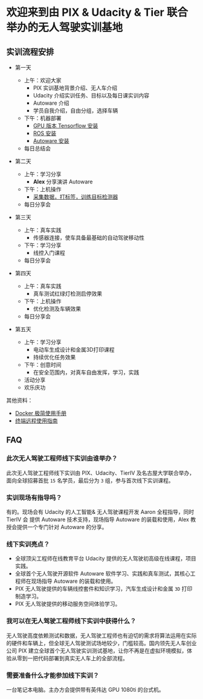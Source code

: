 # 欢迎来到由 PIX & Udacity & Tier 联合举办的无人驾驶实训基地
## 实训流程安排
- 第一天
    - 上午：欢迎大家
        - PIX 实训基地背景介绍、无人车介绍
        - Udacity 介绍实训任务、目标以及每日课实训内容
        - Autoware 介绍
        - 学员自我介绍，自由分组，选择车辆
    - 下午：机器部署
        - [GPU 版本 Tensorflow 安装](./tensorflow_gpu_install.md)
        - [ROS 安装](./ros_install.md)
        - [Autoware 安装](./autoware_install.md)
    - 每日总结会

- 第二天
    - 上午：学习分享
        - **Alex** 分享演讲 Autoware
    - 下午：上机操作
        - [采集数据，打标签，训练目标检测器](./tensorflow_api.md)
    - 每日分享会
- 第三天
    - 上午：真车实践
        - 传感器连接，使车具备最基础的自动驾驶移动性
    - 下午：学习分享
        - 线控入门课程
    - 每日分享会
- 第四天
    - 上午：真车实践
        - 真车测试红绿灯检测启停效果
    - 下午：上机操作
        - 优化检测及车辆效果
    - 每日分享会
- 第五天
    - 上午：学习分享
        - 电动车生成设计和金属3D打印课程
        - 持续优化任务效果
    - 下午：创意时间
        - 在安全范围内，对真车自由发挥，学习，实践
    - 活动分享
    - 欢乐庆功

    
其他资料：
- [Docker 极简使用手册](./docker_simple_tutorial.md)
- [终端远程使用指南](./remote.md)

## FAQ
### 此次无人驾驶工程师线下实训由谁举办？
此次无人驾驶工程师线下实训由 PIX、Udacity、TierIV 及名古屋大学联合举办，面向全球招募首批 `15` 名学员，最后分为 `3` 组，参与首次线下实训课程。
### 实训现场有指导吗？
有的。现场会有 Udacity 的人工智能& 无人驾驶课程开发 Aaron 全程指导，同时 TierIV 会 提供 Autoware 技术支持，现场指导 Autoware 的装载和使用，Alex 教授会提供一个专门针对 Autoware 的分享。
### 线下实训亮点？
- 全球顶尖工程师在线教育平台 Udacity 提供的无人驾驶初高级在线课程，项目实践。
- 全球首个无人驾驶开源软件 Autoware 软件学习、实践和真车测试，其核心工程师在现场指导 Autoware 的装载和使用。
- PIX 无人驾驶提供的车辆线控套件和知识学习，汽车生成设计和金属 `3D` 打印制造学习。
- PIX 无人驾驶提供的移动服务空间体验学习。
### 我可以在无人驾驶工程师线下实训中获得什么？
无人驾驶高度依赖测试和数据，无人驾驶工程师也有迫切的需求将算法运用在实际的硬件和车辆上，但全球无人驾驶测试场地较少，门槛较高。国内领先无人车创业公司 PIX 建立全球首个无人驾驶实训测试基地，让你不再是在虚拟环境模拟，体验从零到一把代码部署到真实无人车上的全部流程。
### 需要准备什么才能参加线下实训？
一台笔记本电脑。主办方会提供带有英伟达 GPU 1080ti 的台式机。
